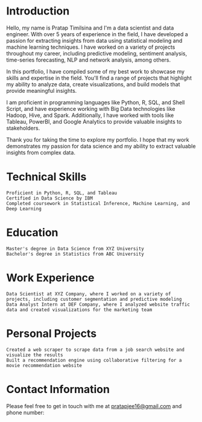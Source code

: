 # Introduction
Hello, my name is Pratap Timilsina and I'm a data scientist and data engineer. With over 5 years of experience in the field, I have developed a passion for extracting insights from data using statistical modeling and machine learning techniques. I have worked on a variety of projects throughout my career, including predictive modeling, sentiment analysis, time-series forecasting, NLP and network analysis, among others.

In this portfolio, I have compiled some of my best work to showcase my skills and expertise in the field. You'll find a range of projects that highlight my ability to analyze data, create visualizations, and build models that provide meaningful insights.

I am proficient in programming languages like Python, R, SQL, and Shell Script, and have experience working with Big Data technologies like Hadoop, Hive, and Spark. Additionally, I have worked with tools like Tableau, PowerBI, and Google Analytics to provide valuable insights to stakeholders.

Thank you for taking the time to explore my portfolio. I hope that my work demonstrates my passion for data science and my ability to extract valuable insights from complex data.

# Technical Skills
    Proficient in Python, R, SQL, and Tableau
    Certified in Data Science by IBM
    Completed coursework in Statistical Inference, Machine Learning, and Deep Learning

# Education

    Master's degree in Data Science from XYZ University
    Bachelor's degree in Statistics from ABC University

# Work Experience

    Data Scientist at XYZ Company, where I worked on a variety of projects, including customer segmentation and predictive modeling
    Data Analyst Intern at DEF Company, where I analyzed website traffic data and created visualizations for the marketing team

# Personal Projects

    Created a web scraper to scrape data from a job search website and visualize the results
    Built a recommendation engine using collaborative filtering for a movie recommendation website

# Contact Information
Please feel free to get in touch with me at pratapjee16@gmail.com and phone number:
